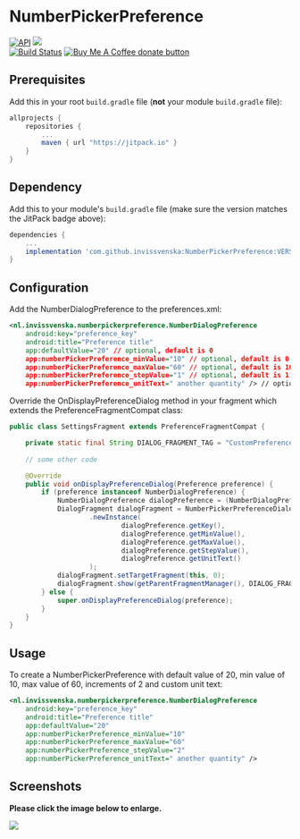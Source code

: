 # NumberPickerPreference
[![API](https://img.shields.io/badge/API-19%2B-brightgreen.svg?style=flat)](https://android-arsenal.com/api?level=19) 
[![](https://jitpack.io/v/invissvenska/NumberPickerPreference.svg)](https://jitpack.io/#invissvenska/NumberPickerPreference)  
<a href="https://github.com/invissvenska/NumberPickerPreference/actions"><img alt="Build Status" src="https://github.com/invissvenska/NumberPickerPreference/workflows/Android-Library%20CI/badge.svg"/></a> 
<span class="badge-buymeacoffee"><a href="https://www.paypal.com/paypalme/svenvandentweel/3" title="Donate to this project using Buy Me A Coffee"><img src="https://img.shields.io/badge/buy%20me%20a%20coffee-donate-yellow.svg" alt="Buy Me A Coffee donate button" /></a></span> 

## Prerequisites

Add this in your root `build.gradle` file (**not** your module `build.gradle` file):

```gradle
allprojects {
    repositories {
        ...
        maven { url "https://jitpack.io" }
    }
}
```

## Dependency

Add this to your module's `build.gradle` file (make sure the version matches the JitPack badge above):

```gradle
dependencies {
    ...
    implementation 'com.github.invissvenska:NumberPickerPreference:VERSION'
}
```

## Configuration

Add the NumberDialogPreference to the preferences.xml:

```xml
<nl.invissvenska.numberpickerpreference.NumberDialogPreference
    android:key="preference_key"
    android:title="Preference title"
    app:defaultValue="20" // optional, default is 0
    app:numberPickerPreference_minValue="10" // optional, default is 0
    app:numberPickerPreference_maxValue="60" // optional, default is 100
    app:numberPickerPreference_stepValue="1" // optional, default is 1
    app:numberPickerPreference_unitText=" another quantity" /> // optional, default is ""
```

Override the OnDisplayPreferenceDialog method in your fragment which extends the PreferenceFragmentCompat class:
```java
public class SettingsFragment extends PreferenceFragmentCompat {

    private static final String DIALOG_FRAGMENT_TAG = "CustomPreferenceDialog";
    
    // some other code

    @Override
    public void onDisplayPreferenceDialog(Preference preference) {
        if (preference instanceof NumberDialogPreference) {
            NumberDialogPreference dialogPreference = (NumberDialogPreference) preference;
            DialogFragment dialogFragment = NumberPickerPreferenceDialogFragment
                    .newInstance(
                            dialogPreference.getKey(),
                            dialogPreference.getMinValue(),
                            dialogPreference.getMaxValue(),
                            dialogPreference.getStepValue(),
                            dialogPreference.getUnitText()
                    );
            dialogFragment.setTargetFragment(this, 0);
            dialogFragment.show(getParentFragmentManager(), DIALOG_FRAGMENT_TAG);
        } else {
            super.onDisplayPreferenceDialog(preference);
        }
    }
}
```

## Usage

To create a NumberPickerPreference with default value of 20, min value of 10, max value of 60, increments of 2 and custom unit text:
```xml
<nl.invissvenska.numberpickerpreference.NumberDialogPreference
    android:key="preference_key"
    android:title="Preference title"
    app:defaultValue="20"
    app:numberPickerPreference_minValue="10"
    app:numberPickerPreference_maxValue="60"
    app:numberPickerPreference_stepValue="2"
    app:numberPickerPreference_unitText=" another quantity" />
```

## Screenshots

**Please click the image below to enlarge.**

<img src="https://raw.githubusercontent.com/invissvenska/NumberPickerPreference/master/media/collage.png">
